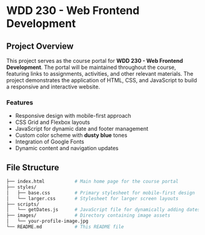 # WDD 230 - Web Frontend Development

## Project Overview

This project serves as the course portal for **WDD 230 - Web Frontend Development**. The portal will be maintained throughout the course, featuring links to assignments, activities, and other relevant materials. The project demonstrates the application of HTML, CSS, and JavaScript to build a responsive and interactive website.

### Features

- Responsive design with mobile-first approach
- CSS Grid and Flexbox layouts
- JavaScript for dynamic date and footer management
- Custom color scheme with **dusty blue** tones
- Integration of Google Fonts
- Dynamic content and navigation updates

## File Structure

```bash
├── index.html           # Main home page for the course portal
├── styles/
│   ├── base.css         # Primary stylesheet for mobile-first design
│   └── larger.css       # Stylesheet for larger screen layouts
├── scripts/
│   └── getDates.js      # JavaScript file for dynamically adding dates
├── images/              # Directory containing image assets
│   └── your-profile-image.jpg
└── README.md            # This README file
